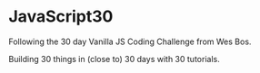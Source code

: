 # JavaScript30

Following the 30 day Vanilla JS Coding Challenge from Wes Bos.

Building 30 things in (close to) 30 days with 30 tutorials.
